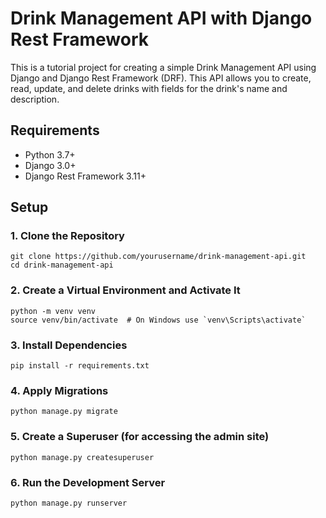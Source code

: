 # Drink Management API with Django Rest Framework

This is a tutorial project for creating a simple Drink Management API using Django and Django Rest Framework (DRF). This API allows you to create, read, update, and delete drinks with fields for the drink's name and description.

## Requirements

- Python 3.7+
- Django 3.0+
- Django Rest Framework 3.11+

## Setup

### 1. Clone the Repository
```
git clone https://github.com/yourusername/drink-management-api.git
cd drink-management-api
```

### 2. Create a Virtual Environment and Activate It
```
python -m venv venv
source venv/bin/activate  # On Windows use `venv\Scripts\activate`
```

### 3. Install Dependencies
```
pip install -r requirements.txt
```

### 4. Apply Migrations
```
python manage.py migrate
```

### 5. Create a Superuser (for accessing the admin site)
```
python manage.py createsuperuser
```

### 6. Run the Development Server
```
python manage.py runserver
```
